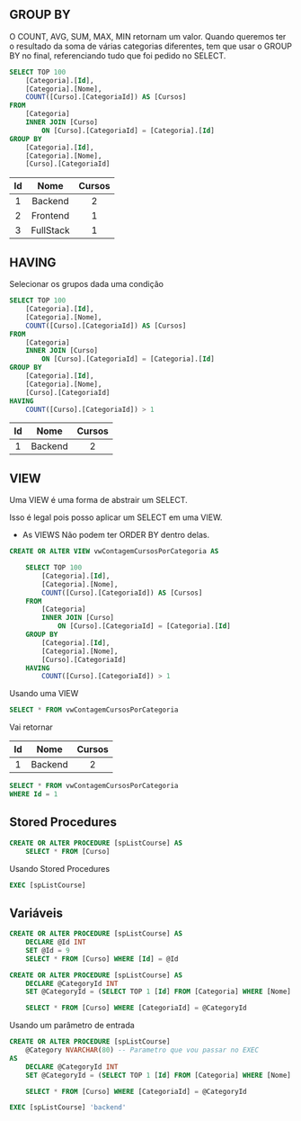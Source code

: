 ## GROUP BY

O COUNT, AVG, SUM, MAX, MIN retornam um valor. Quando queremos ter o resultado da soma de várias categorias diferentes, tem que usar o GROUP BY no final, referenciando tudo que foi pedido no SELECT.

```sql
SELECT TOP 100
    [Categoria].[Id],
    [Categoria].[Nome],
    COUNT([Curso].[CategoriaId]) AS [Cursos]
FROM
    [Categoria]
    INNER JOIN [Curso]
        ON [Curso].[CategoriaId] = [Categoria].[Id]
GROUP BY
    [Categoria].[Id],
    [Categoria].[Nome],
    [Curso].[CategoriaId]
```

| Id  |   Nome    | Cursos |
| :-: | :-------: | :----: |
|  1  |  Backend  |   2    |
|  2  | Frontend  |   1    |
|  3  | FullStack |   1    |

## HAVING

Selecionar os grupos dada uma condição

```sql
SELECT TOP 100
    [Categoria].[Id],
    [Categoria].[Nome],
    COUNT([Curso].[CategoriaId]) AS [Cursos]
FROM
    [Categoria]
    INNER JOIN [Curso]
        ON [Curso].[CategoriaId] = [Categoria].[Id]
GROUP BY
    [Categoria].[Id],
    [Categoria].[Nome],
    [Curso].[CategoriaId]
HAVING
    COUNT([Curso].[CategoriaId]) > 1
```

| Id  |  Nome   | Cursos |
| :-: | :-----: | :----: |
|  1  | Backend |   2    |

## VIEW

Uma VIEW é uma forma de abstrair um SELECT.

Isso é legal pois posso aplicar um SELECT em uma VIEW.

- As VIEWS Não podem ter ORDER BY dentro delas.

```sql
CREATE OR ALTER VIEW vwContagemCursosPorCategoria AS

    SELECT TOP 100
        [Categoria].[Id],
        [Categoria].[Nome],
        COUNT([Curso].[CategoriaId]) AS [Cursos]
    FROM
        [Categoria]
        INNER JOIN [Curso]
            ON [Curso].[CategoriaId] = [Categoria].[Id]
    GROUP BY
        [Categoria].[Id],
        [Categoria].[Nome],
        [Curso].[CategoriaId]
    HAVING
        COUNT([Curso].[CategoriaId]) > 1
```

Usando uma VIEW

```sql
SELECT * FROM vwContagemCursosPorCategoria
```

Vai retornar

| Id  |  Nome   | Cursos |
| :-: | :-----: | :----: |
|  1  | Backend |   2    |

```sql
SELECT * FROM vwContagemCursosPorCategoria
WHERE Id = 1
```

## Stored Procedures


```sql
CREATE OR ALTER PROCEDURE [spListCourse] AS
    SELECT * FROM [Curso]
```
Usando Stored Procedures

```sql
EXEC [spListCourse]
```
## Variáveis


```sql
CREATE OR ALTER PROCEDURE [spListCourse] AS
    DECLARE @Id INT
    SET @Id = 9
    SELECT * FROM [Curso] WHERE [Id] = @Id
```

```sql
CREATE OR ALTER PROCEDURE [spListCourse] AS
    DECLARE @CategoryId INT
    SET @CategoryId = (SELECT TOP 1 [Id] FROM [Categoria] WHERE [Nome] = 'backend')

    SELECT * FROM [Curso] WHERE [CategoriaId] = @CategoryId
```
Usando um parâmetro de entrada

```sql
CREATE OR ALTER PROCEDURE [spListCourse] 
    @Category NVARCHAR(80) -- Parametro que vou passar no EXEC
AS
    DECLARE @CategoryId INT
    SET @CategoryId = (SELECT TOP 1 [Id] FROM [Categoria] WHERE [Nome] = @Category)

    SELECT * FROM [Curso] WHERE [CategoriaId] = @CategoryId
```

```sql
EXEC [spListCourse] 'backend'
```